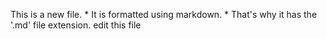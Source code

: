 This is a new file. * It is formatted using markdown. * That's why it has the '.md' file extension.
edit this file
